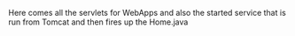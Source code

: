 Here comes all the servlets for WebApps and also the started service
that is run from Tomcat and then fires up the Home.java
